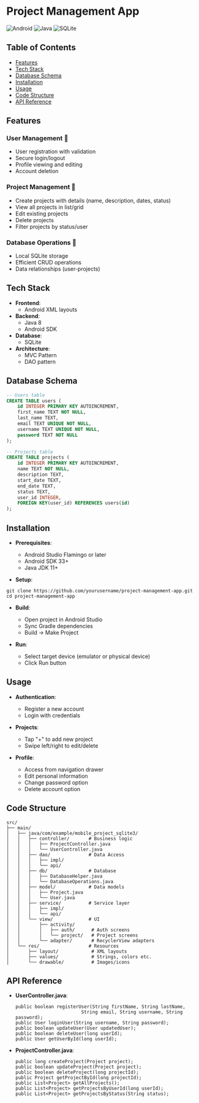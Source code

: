 # Project Management App

![Android](https://img.shields.io/badge/Android-3DDC84?style=for-the-badge&logo=android&logoColor=white)
![Java](https://img.shields.io/badge/Java-ED8B00?style=for-the-badge&logo=openjdk&logoColor=white)
![SQLite](https://img.shields.io/badge/SQLite-07405E?style=for-the-badge&logo=sqlite&logoColor=white)

## Table of Contents
- [Features](#features)
- [Tech Stack](#tech-stack)
- [Database Schema](#database-schema)
- [Installation](#installation)
- [Usage](#usage)
- [Code Structure](#code-structure)
- [API Reference](#api-reference)


## Features

### User Management 👤
- User registration with validation
- Secure login/logout
- Profile viewing and editing
- Account deletion

### Project Management 📂
- Create projects with details (name, description, dates, status)
- View all projects in list/grid
- Edit existing projects
- Delete projects
- Filter projects by status/user

### Database Operations 💾
- Local SQLite storage
- Efficient CRUD operations
- Data relationships (user-projects)

## Tech Stack

- **Frontend**: 
  - Android XML layouts
- **Backend**: 
  - Java 8
  - Android SDK
- **Database**: 
  - SQLite
- **Architecture**: 
  - MVC Pattern
  - DAO pattern

## Database Schema

```sql
-- Users table
CREATE TABLE users (
    id INTEGER PRIMARY KEY AUTOINCREMENT,
    first_name TEXT NOT NULL,
    last_name TEXT,
    email TEXT UNIQUE NOT NULL,
    username TEXT UNIQUE NOT NULL,
    password TEXT NOT NULL
);

-- Projects table
CREATE TABLE projects (
    id INTEGER PRIMARY KEY AUTOINCREMENT,
    name TEXT NOT NULL,
    description TEXT,
    start_date TEXT,
    end_date TEXT,
    status TEXT,
    user_id INTEGER,
    FOREIGN KEY(user_id) REFERENCES users(id)
);
```

## Installation

- **Prerequisites**: 
  - Android Studio Flamingo or later
  - Android SDK 33+
  - Java JDK 11+
  
- **Setup**: 
 ```
git clone https://github.com/yourusername/project-management-app.git
cd project-management-app
```

- **Build**: 
  - Open project in Android Studio
  - Sync Gradle dependencies
  - Build -> Make Project
 
- **Run**: 
  - Select target device (emulator or physical device)
  - Click Run button
 
## Usage

- **Authentication**: 
  - Register a new account
  - Login with credentials
  
- **Projects**: 
  - Tap "+" to add new project
  - Swipe left/right to edit/delete

- **Profile**: 
  - Access from navigation drawer
  - Edit personal information
  - Change password option
  - Delete account option

## Code Structure
```
src/
├── main/
│   ├── java/com/example/mobile_project_sqlite3/
│   │   ├── controller/       # Business logic
│   │   │   ├── ProjectController.java
│   │   │   └── UserController.java
│   │   ├── dao/              # Data Access
│   │   │   ├── impl/
│   │   │   └── api/
│   │   ├── db/               # Database
│   │   │   ├── DatabaseHelper.java
│   │   │   └── DatabaseOperations.java
│   │   ├── model/            # Data models
│   │   │   ├── Project.java
│   │   │   └── User.java
│   │   ├── service/          # Service layer
│   │   │   ├── impl/
│   │   │   └── api/
│   │   └── view/             # UI
│   │       ├── activity/
│   │       │   ├── auth/      # Auth screens
│   │       │   └── project/   # Project screens
│   │       └── adapter/       # RecyclerView adapters
│   └── res/                  # Resources
│       ├── layout/            # XML layouts
│       ├── values/            # Strings, colors etc.
│       └── drawable/          # Images/icons

```

## API Reference
- **UserController.java**:
  ```
  public boolean registerUser(String firstName, String lastName, 
                          String email, String username, String password);
  public User loginUser(String username, String password);
  public boolean updateUser(User updatedUser);
  public boolean deleteUser(long userId);
  public User getUserById(long userId);

  ```
- **ProjectController.java**:
  ```
  public long createProject(Project project);
  public boolean updateProject(Project project);
  public boolean deleteProject(long projectId);
  public Project getProjectById(long projectId);
  public List<Project> getAllProjects();
  public List<Project> getProjectsByUserId(long userId);
  public List<Project> getProjectsByStatus(String status);
  ```









